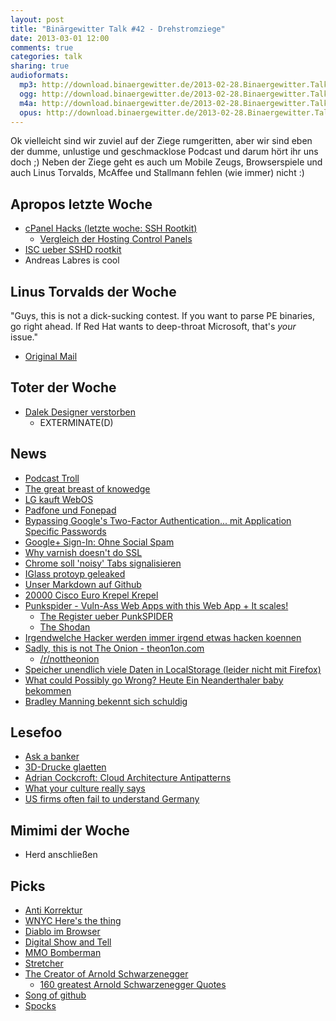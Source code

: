 ```yaml
---
layout: post
title: "Binärgewitter Talk #42 - Drehstromziege"
date: 2013-03-01 12:00
comments: true
categories: talk
sharing: true
audioformats:
  mp3: http://download.binaergewitter.de/2013-02-28.Binaergewitter.Talk.42.mp3
  ogg: http://download.binaergewitter.de/2013-02-28.Binaergewitter.Talk.42.ogg
  m4a: http://download.binaergewitter.de/2013-02-28.Binaergewitter.Talk.42.m4a
  opus: http://download.binaergewitter.de/2013-02-28.Binaergewitter.Talk.42.opus
---
```

Ok vielleicht sind wir zuviel auf der Ziege rumgeritten, aber wir sind eben der dumme, unlustige und geschmacklose Podcast und darum hört ihr uns doch ;) Neben der Ziege geht es auch um Mobile Zeugs, 
Browserspiele und auch Linus Torvalds, McAffee und Stallmann fehlen (wie immer) nicht :)

## Apropos letzte Woche
- [cPanel Hacks (letzte woche: SSH Rootkit)]( http://arstechnica.com/security/2013/02/server-hack-prompts-call-for-cpanel-customers-to-take-immediate-action/ )
    * [Vergleich der Hosting Control Panels]( http://en.wikipedia.org/wiki/Comparison_of_web_hosting_control_panels )
- [ISC ueber SSHD rootkit]( https://isc.sans.edu/diary.html?storyid=15229 )
- Andreas Labres is cool

## Linus Torvalds der Woche
"Guys, this is not a dick-sucking contest.
If you want to parse PE binaries, go right ahead.
If Red Hat wants to deep-throat Microsoft, that's *your* issue."
- [Original Mail](http://thread.gmane.org/gmane.linux.kernel/1445369/focus=1445405 )

## Toter der Woche
- [Dalek Designer verstorben]( http://www.guardian.co.uk/tv-and-radio/2013/feb/24/dalek-designer-dies )
    * EXTERMINATE(D)

## News
- [Podcast Troll]( http://www.itworld.com/mobile-wireless/345576/wtf-patent-troll-goes-after-popular-podcasters )
- [The great breast of knowedge]( 
http://books.google.de/books?id=VZjBk366-BAC&pg=PA56&lpg=PA56&dq=%22The+great+breast+of+knowledge%22&source=bl&ots=arBMobl_1o&sig=xFgcQ85fAHSK5Tuy7dd-HHTarFg&hl=de&sa=X&ei=nq0vUZuMGsiK4gSj2IGABw&ved=0CEMQ6AEwAQ#v=onepage&q=%22The%20great%20breast%20of%20knowledge%22&f=false 
)
- [LG kauft WebOS](http://www.pro-linux.de/news/1/19499/lg-kauft-webos-von-hewlett-packard.html )
- [Padfone und Fonepad]( http://www.t-online.de/handy/smartphone/id_62350150/padfone-und-fonepad-asus-zeigt-neuheiten-auf-dem-mwc-2013.html?news )
- [Bypassing Google's Two-Factor Authentication... mit Application Specific Passwords]( https://blog.duosecurity.com/2013/02/bypassing-googles-two-factor-authentication/ )
- [Google+ Sign-In: Ohne Social Spam]( http://googleplusplatform.blogspot.de/2013/02/google-plus-sign-in.html )
- [Why varnish doesn't do SSL]( https://www.varnish-cache.org/docs/trunk/phk/ssl.html )
- [Chrome soll 'noisy' Tabs signalisieren]( http://thenextweb.com/google/2013/02/25/google-chrome-may-soon-get-audio-indicators-to-show-you-noisy-tabs-keep-them-open-when-memory-runs-out/ )
- [IGlass protoyp geleaked]( https://plus.google.com/photos/107558775673569042478/albums/5847845659356001153/5847845657179925346?authkey=CIeX4qWT0pj5JA )
- [Unser Markdown auf Github](https://github.com/Binaergewitter/binaergewitter.github.com/tree/source/source/_posts )
- [20000 Cisco Euro Krepel Krepel]( http://arstechnica.com/tech-policy/2013/02/why-a-one-room-west-virginia-library-runs-a-20000-cisco-router/ )
- [Punkspider - Vuln-Ass Web Apps with this Web App + It scales!]( http://punkspider.hyperiongray.com/ )
    - [The Register ueber PunkSPIDER](http://www.theregister.co.uk/2013/02/21/punkspider/ )
    - [The Shodan]( http://www.shodanhq.com/ )
- [Irgendwelche Hacker werden immer irgend etwas hacken koennen]( http://www.theregister.co.uk/2013/02/19/apple_hacked/ )
- [Sadly, this is not The Onion - theon1on.com](http://theon1on.com/ )
    * [/r/nottheonion]( https://reddit.com/r/nottheonion )
- [Speicher unendlich viele Daten in LocalStorage (leider nicht mit Firefox)]( http://feross.org/fill-disk/ )
- [What could Possibly go Wrong? Heute Ein Neanderthaler baby bekommen]( 
http://www.independent.co.uk/news/science/palaeolithic-park-harvard-professor-seeks-adventurous-woman-to-give-birth-to-baby-neanderthal-8460273.html )
- [Bradley Manning bekennt sich schuldig]( http://www.latimes.com/news/nation/nationnow/la-pn-bradley-manning-pleads-guilty-20130228,0,5930297.story ) 

## Lesefoo
- [Ask a banker]( http://www.npr.org/blogs/money/2013/02/10/171653721/ask-a-banker-stock-tips )
- [3D-Drucke glaetten]( http://blog.reprap.org/2013/02/vapor-treating-abs-rp-parts.html )
- [Adrian Cockcroft: Cloud Architecture Antipatterns]( http://www.slideshare.net/adrianco/arch-tutoriallo2of3 )
- [What your culture really says]( http://blog.prettylittlestatemachine.com/blog/2013/02/20/what-your-culture-really-says/ )
- [US firms often fail to understand Germany]( http://www.thelocal.de/national/20130224-48161.html#.US-nUuuG1gs )

## Mimimi der Woche
- Herd anschließen

## Picks
- [Anti Korrektur]( http://anti-korrektur.tumblr.com/ )
- [WNYC Here's the thing]( http://www.wnyc.org/shows/heresthething/ )
- [Diablo im Browser]( http://mitallast.github.com/diablo-js/ )
- [Digital Show and Tell]( http://www.xiph.org/video/vid2.shtml )
- [MMO Bomberman]( http://bombermine.com/#/ )
- [Stretcher]( https://github.com/PoseBiz/stretcher )
- [The Creator of Arnold Schwarzenegger]( http://www.youtube.com/watch?v=p0NvlH0FfmA )
    - [160 greatest Arnold Schwarzenegger Quotes](http://youtu.be/pDxn0Xfqkgw )
- [Song of github]( http://song-of-github.herokuapp.com/?username=rb2k )
- [Spocks]( https://plus.google.com/photos/105796021448398557678/albums/5849513673206535601/5849513675541649570?authkey=CJHa-fHgpIr9_gE )


